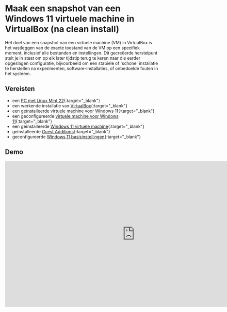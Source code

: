 # Maak een snapshot van een Windows 11 virtuele machine in VirtualBox (na clean install)

Het doel van een snapshot van een virtuele machine (VM) in VirtualBox is het vastleggen van de exacte toestand van de VM op een specifiek moment, inclusief alle bestanden en instellingen. Dit gecreëerde herstelpunt stelt je in staat om op elk later tijdstip terug te keren naar die eerder opgeslagen configuratie, bijvoorbeeld om een stabiele of 'schone' installatie te herstellen na experimenten, software-installaties, of onbedoelde fouten in het systeem.

## Vereisten
- een [PC met Linux Mint 22](../../tutorials/setup-windows11-linuxmint22-dual-boot-uefi/index.md ){:target="_blank"}
- een werkende installatie van [VirtualBox](../setup-virtualbox7-linuxmint22-oracledeb/index.md){:target="_blank"}
- een geïnstalleerde [virtuele machine voor Windows 11](../installeer-windows11-os-vm-virtualbox/index.md){:target="_blank"}
- een geconfigureerde [virtuele machine voor Windows 11](../configureer-windows11-vm-virtualbox/index.md){:target="_blank"}
- een geïnstalleerde [Windows 11 virtuele machine](../installeer-windows11-os-vm-virtualbox/index.md){:target="_blank"}
- geïnstalleerde [Guest Additions](../installeer-guest-additions-windows11-vm-virtualbox/index.md){:target="_blank"}
- geconfigureerde [Windows 11 basisinstellingen](../configureer-windows11-basisinstellingen-vm-virtualbox/index.md){:target="_blank"}

## Demo
<iframe width="854" height="480" src="https://www.youtube.com/embed/OU__Ph-6mPw?autoplay=0&loop=0&mute=0" title="YouTube video player" frameborder="0" allow="accelerometer; autoplay; clipboard-write; encrypted-media; gyroscope; picture-in-picture; web-share" referrerpolicy="strict-origin-when-cross-origin" allowfullscreen></iframe>

